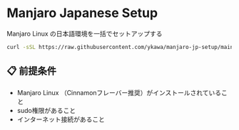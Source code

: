 # Manjaro Japanese Setup

Manjaro Linux の日本語環境を一括でセットアップする

```bash
curl -sSL https://raw.githubusercontent.com/ykawa/manjaro-jp-setup/main/install.sh | bash
```

## 📋 前提条件

- Manjaro Linux （Cinnamonフレーバー推奨）がインストールされていること
- sudo権限があること
- インターネット接続があること
